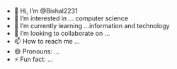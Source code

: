 - 👋 Hi, I’m @Bishal2231
- 👀 I’m interested in ... computer science
- 🌱 I’m currently learning ...information and technology
- 💞️ I’m looking to collaborate on ...
- 📫 How to reach me ...
- 😄 Pronouns: ...
- ⚡ Fun fact: ...

<!---
Bishal2231/Bishal2231 is a ✨ special ✨ repository because its `README.md` (this file) appears on your GitHub profile.
You can click the Preview link to take a look at your changes.
--->
